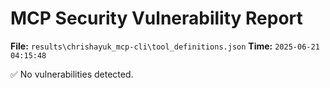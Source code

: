 # MCP Security Vulnerability Report
**File:** `results\chrishayuk_mcp-cli\tool_definitions.json`
**Time:** `2025-06-21 04:15:48`

✅ No vulnerabilities detected.